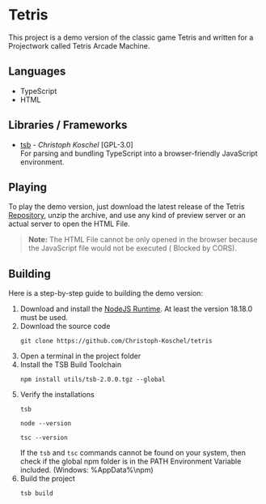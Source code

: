 # Tetris

This project is a demo version of the classic game Tetris and written for a Projectwork called Tetris Arcade Machine.

## Languages

- TypeScript
- HTML

## Libraries / Frameworks

- [tsb](https://github.com/Christoph-Koschel/tsb) - _Christoph Koschel_ [GPL-3.0] \
  For parsing and bundling TypeScript into a browser-friendly JavaScript environment.

## Playing

To play the demo version, just download the latest release of the
Tetris [Repository](https://github.com/Christoph-Koschel/tetris), unzip the archive, and use any kind of preview server
or an actual server to open the HTML File.

> **Note:** The HTML File cannot be only opened in the browser because the JavaScript file would not be executed (
> Blocked by CORS).

## Building

Here is a step-by-step guide to building the demo version:

1. Download and install the [NodeJS Runtime](https://nodejs.org/en). At least the version 18.18.0 must be used.
2. Download the source code
   ```shell
   git clone https://github.com/Christoph-Koschel/tetris
   ```
3. Open a terminal in the project folder
4. Install the TSB Build Toolchain
   ```shell
   npm install utils/tsb-2.0.0.tgz --global
   ```
5. Verify the installations
   ```shell
   tsb
   ```
   ```shell
   node --version
   ```
   ```shell
   tsc --version
   ```
   If the `tsb` and `tsc` commands cannot be found on your system, then check if the global npm folder is in the PATH
   Environment Variable included. (Windows: %AppData%\npm)
6. Build the project
   ```shell
   tsb build
   ```